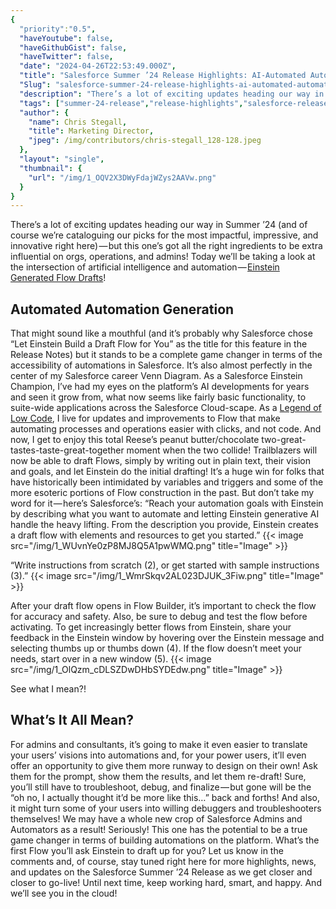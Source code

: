 ```yaml
---
{
  "priority":"0.5",
  "haveYoutube": false,
  "haveGithubGist": false,
  "haveTwitter": false,
  "date": "2024-04-26T22:53:49.000Z",
  "title": "Salesforce Summer ’24 Release Highlights: AI-Automated Automation",
  "Slug": "salesforce-summer-24-release-highlights-ai-automated-automation",
  "description": "There’s a lot of exciting updates heading our way in Summer ’24 (and of course we’re cataloguing our picks for the most impactful, impressive, and innovative right here) — but this one’s got all the right ingredients to be extra influential on orgs, operations, and admins!.",
  "tags": ["summer-24-release","release-highlights","salesforce-release","salesforce-summer-24","salesforce"],
  "author": {
    "name": Chris Stegall,
    "title": Marketing Director,
    "jpeg": /img/contributors/chris-stegall_128-128.jpeg
  },
  "layout": "single",
  "thumbnail": {
    "url": "/img/1_OQV2X3DWyFdajWZys2AAVw.png"
  }
}
---
```

There’s a lot of exciting updates heading our way in Summer ’24 (and of course we’re cataloguing our picks for the most impactful, impressive, and innovative right here) — but this one’s got all the right ingredients to be extra influential on orgs, operations, and admins!
Today we’ll be taking a look at the intersection of artificial intelligence and automation — [Einstein Generated Flow Drafts](https://help.salesforce.com/s/articleView?id=release-notes.rn_automate_flow_builder_get_help_building_flows_with_einstein_for_flow.htm&amp;release=250&amp;type=5)!

## Automated Automation Generation

That might sound like a mouthful (and it’s probably why Salesforce chose “Let Einstein Build a Draft Flow for You” as the title for this feature in the Release Notes) but it stands to be a complete game changer in terms of the accessibility of automations in Salesforce.
It’s also almost perfectly in the center of my Salesforce career Venn Diagram. As a Salesforce Einstein Champion, I’ve had my eyes on the platform’s AI developments for years and seen it grow from, what now seems like fairly basic functionality, to suite-wide applications across the Salesforce Cloud-scape. As a [Legend of Low Code](https://www.salesforce.com/plus/series/legends_of_low_code), I live for updates and improvements to Flow that make automating processes and operations easier with clicks, and not code. And now, I get to enjoy this total Reese’s peanut butter/chocolate two-great-tastes-taste-great-together moment when the two collide!
Trailblazers will now be able to draft Flows, simply by writing out in plain text, their vision and goals, and let Einstein do the initial drafting! It’s a huge win for folks that have historically been intimidated by variables and triggers and some of the more esoteric portions of Flow construction in the past.
But don’t take my word for it — here’s Salesforce’s:
“Reach your automation goals with Einstein by describing what you want to automate and letting Einstein generative AI handle the heavy lifting. From the description you provide, Einstein creates a draft flow with elements and resources to get you started.”
{{< image src="/img/1_WUvnYe0zP8MJ8Q5A1pwWMQ.png" title="Image" >}}

“Write instructions from scratch (2), or get started with sample instructions (3).”
{{< image src="/img/1_WmrSkqv2AL023DJUK_3Fiw.png" title="Image" >}}

After your draft flow opens in Flow Builder, it’s important to check the flow for accuracy and safety. Also, be sure to debug and test the flow before activating. To get increasingly better flows from Einstein, share your feedback in the Einstein window by hovering over the Einstein message and selecting thumbs up or thumbs down (4). If the flow doesn’t meet your needs, start over in a new window (5).
{{< image src="/img/1_OlQzm_cDLSZDwDHbSYDEdw.png" title="Image" >}}

See what I mean?!

## What’s It All Mean?

For admins and consultants, it’s going to make it even easier to translate your users’ visions into automations and, for your power users, it’ll even offer an opportunity to give them more runway to design on their own!
Ask them for the prompt, show them the results, and let them re-draft! Sure, you’ll still have to troubleshoot, debug, and finalize — but gone will be the “oh no, I actually thought it’d be more like this…” back and forths! And also, it might turn some of your users into willing debuggers and troubleshooters themselves! We may have a whole new crop of Salesforce Admins and Automators as a result!
Seriously! This one has the potential to be a true game changer in terms of building automations on the platform.
What’s the first Flow you’ll ask Einstein to draft up for you?
Let us know in the comments and, of course, stay tuned right here for more highlights, news, and updates on the Salesforce Summer ’24 Release as we get closer and closer to go-live!
Until next time, keep working hard, smart, and happy. And we’ll see you in the cloud!
